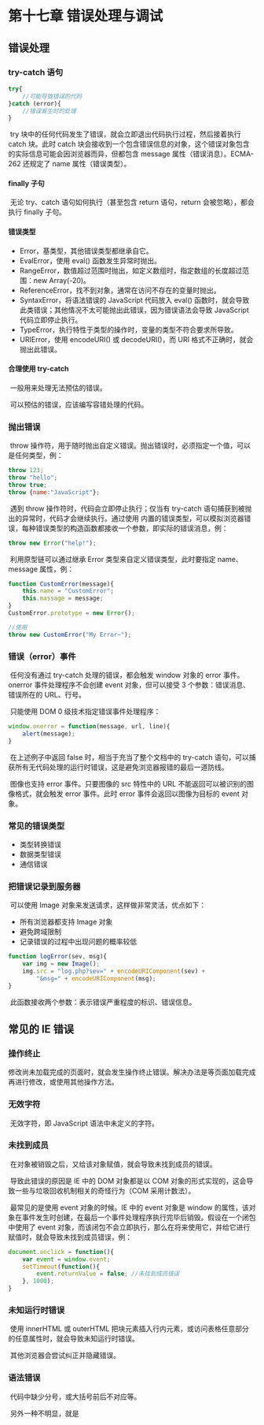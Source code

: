 # 第十七章 错误处理与调试

## 错误处理

### try-catch 语句

```javascript
try{
    //可能导致错误的代码
}catch (error){
    //错误发生时的处理
}
```

​		try 块中的任何代码发生了错误，就会立即退出代码执行过程，然后接着执行 catch 块。此时 catch 块会接收到一个包含错误信息的对象，这个错误对象包含的实际信息可能会因浏览器而异，但都包含 message 属性（错误消息）。ECMA-262 还规定了 name 属性（错误类型）。

#### finally 子句

​		无论 try、catch 语句如何执行（甚至包含 return 语句，return 会被忽略），都会执行 finally 子句。

#### 错误类型

- Error，基类型，其他错误类型都继承自它。
- EvalError，使用 eval() 函数发生异常时抛出。
- RangeError，数值超过范围时抛出，如定义数组时，指定数组的长度超过范围：new Array(-20)。
- ReferenceError，找不到对象，通常在访问不存在的变量时抛出。
- SyntaxError，将语法错误的 JavaScript 代码放入 eval() 函数时，就会导致此类错误；其他情况不太可能抛出此错误，因为错误语法会导致 JavaScript 代码立即停止执行。
- TypeError，执行特性于类型的操作时，变量的类型不符合要求所导致。
- URIError，使用 encodeURI() 或 decodeURI()，而 URI 格式不正确时，就会抛出此错误。

#### 合理使用 try-catch

​		一般用来处理无法预估的错误。

​		可以预估的错误，应该编写容错处理的代码。

### 抛出错误

​		throw 操作符，用于随时抛出自定义错误。抛出错误时，必须指定一个值，可以是任何类型，例：

```javascript
throw 123;
throw "hello";
throw true;
throw {name:"JavaScript"};
```

​		遇到 throw 操作符时，代码会立即停止执行；仅当有 try-catch 语句捕获到被抛出的异常时，代码才会继续执行。通过使用 内置的错误类型，可以模拟浏览器错误，每种错误类型的构造函数都接收一个参数，即实际的错误消息，例：

```javascript
throw new Error("help!");
```

​		利用原型链可以通过继承 Error 类型来自定义错误类型，此时要指定 name、message 属性，例：

```javascript
function CustomError(message){
    this.name = "CustomError";
    this.massage = message;
}
CustomError.prototype = new Error();

//使用
throw new CustomError("My Error~");
```

### 错误（error）事件

​		任何没有通过 try-catch 处理的错误，都会触发 window 对象的 error 事件。onerror 事件处理程序不会创建 event 对象，但可以接受 3 个参数：错误消息、错误所在的 URL、行号。

​		只能使用 DOM 0 级技术指定错误事件处理程序：

```javascript
window.onerror = function(message, url, line){
    alert(message);
}
```

​		在上述例子中返回 false 时，相当于充当了整个文档中的 try-catch 语句，可以捕获所有无代码处理的运行时错误，这是避免浏览器报错的最后一道防线。

​		图像也支持 error 事件。只要图像的 src 特性中的 URL 不能返回可以被识别的图像格式，就会触发 error 事件。此时 error 事件会返回以图像为目标的 event 对象。

### 常见的错误类型

- 类型转换错误
- 数据类型错误
- 通信错误

### 把错误记录到服务器

​		可以使用 Image 对象来发送请求，这样做非常灵活，优点如下：

- 所有浏览器都支持 Image 对象
- 避免跨域限制
- 记录错误的过程中出现问题的概率较低

```javascript
function logError(sev, msg){
    var img = new Image();
    img.src = "log.php?sev=" + encodeURIComponent(sev) +
        "&msg=" + encodeURIComponent(msg);
}
```

​		此函数接收两个参数：表示错误严重程度的标识、错误信息。



## 常见的 IE 错误

### 操作终止

​		修改尚未加载完成的页面时，就会发生操作终止错误。解决办法是等页面加载完成再进行修改，或使用其他操作方法。

### 无效字符

​		无效字符，即 JavaScript 语法中未定义的字符。

### 未找到成员

​		在对象被销毁之后，又给该对象赋值，就会导致未找到成员的错误。

​		导致此错误的原因是 IE 中的 DOM 对象都是以 COM 对象的形式实现的，这会导致一些与垃圾回收机制相关的奇怪行为（COM 采用计数法）。

​		最常见的是使用 event 对象的时候。IE 中的 event 对象是 window 的属性，该对象在事件发生时创建，在最后一个事件处理程序执行完毕后销毁。假设在一个闭包中使用了 event 对象，而该闭包不会立即执行，那么在将来使用它，并给它进行赋值时，就会导致未找到成员错误，例：

```javascript
document.onclick = function(){
    var event = window.event;
    setTimeout(function(){
        event.returnValue = false; //未找到成员错误
    }, 1000);
}
```

### 未知运行时错误

​		使用 innerHTML 或 outerHTML 把块元素插入行内元素，或访问表格任意部分的任意属性时，就会导致未知运行时错误。

​		其他浏览器会尝试纠正并隐藏错误。

### 语法错误

​		代码中缺少分号，或大括号前后不对应等。

​		另外一种不明显，就是 <script> 标签的 src 特性指定的外部文件，并不是 JavaScript 文件。

### 系统无法找到指定资源

​		使用 JavaScript 请求某个资源 URL，长度不能超过 2083 个字符。否则会导致系统无法找到指定资源错误。

​		IE 浏览器地址栏中输入的 URL 长度不能超过 2048 个字符。

